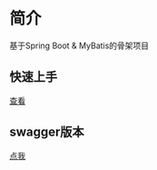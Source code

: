 # 简介
基于Spring Boot &amp; MyBatis的骨架项目

## 快速上手
[查看](https://github.com/TBuddha/spring-boot-api-sd/blob/master/src/test/java/CodeGenerator.java)

## swagger版本
[点我](https://github.com/TBuddha/spring-boot-api-sd/tree/swagger2)
